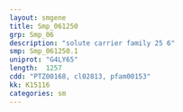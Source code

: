 ```yaml
---
layout: smgene
title: Smp_061250
grp: Smp_06
description: "solute carrier family 25 6"
smp: Smp_061250.1
uniprot: "G4LY65"
length:  1257
cdd: "PTZ00168, cl02813, pfam00153"
kk: K15116
categories: sm
---
```

